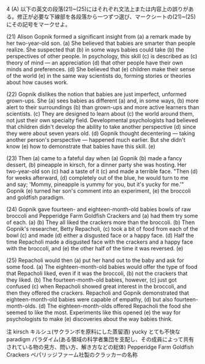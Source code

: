 4 (A) 以下の英文の段落(21)~(25)にはそれぞれ文法上または内容上の誤りがある。修正が必要な下線部を各段落から一つずつ選び、マークシートの(21)~(25)にその記号をマークせよ。

(21) Alison Gopnik formed a significant insight from (a) a remark made by her two-year-old son. (a) She believed that babies are smarter than people realize. She suspected that (b) in some ways babies could take (b) the perspectives of other people. In psychology, this skill (c) is described as (c) theory of mind — an appreciation (d) that other people have their own minds and preferences. (d) She believed that (e) children make their sense of the world (e) in the same way scientists do, forming stories or theories about how causes work.

(22) Gopnik dislikes the notion that babies are just imperfect, unformed grown-ups. She (a) sees babies as different (a) and, in some ways, (b) more alert to their surroundings (b) than grown-ups and more active learners than scientists. (c) They are designed to learn about (c) the world around them, not just their own specialty field. Developmental psychologists had believed that children didn't develop the ability to take another perspective (d) since they were about seven years old. (d) Gopnik thought decentering — taking another person's perspective — happened much earlier. But she didn't know (e) how to demonstrate that babies have this skill. (e)

(23) Then (a) came to a fateful day when (a) Gopnik (b) made a fancy dessert, (b) pineapple in kirsch, for a dinner party she was hosting. Her two-year-old son (c) had a taste of it (c) and made a terrible face. "Then (d) for weeks afterward, (d) completely out of the blue, he would turn to me and say; 'Mommy, pineapple is yummy for you, but it's yucky for me.'" Gopnik (e) turned her son's comment into an experiment, (e) the broccoli and goldfish paradigm.

(24) Gopnik gave fourteen- and eighteen-month-old babies bowls of raw broccoli and Pepperidge Farm Goldfish Crackers and (a) had them try some of each. (a) (b) They all liked the crackers more than the broccoli. (b) Then Gopnik's researcher, Betty Repacholi, (c) took a bit of food from each of the bowl (c) and made (d) either a disgusted face or a happy face. (d) Half the time Repacholi made a disgusted face with the crackers and a happy face with the broccoli, and (e) the other half of the time it was reversed. (e)

(25) Repacholi would then (a) put her hand out to the baby and ask for some food. (a) The eighteen-month-old babies would offer the type of food that Repacholi liked, even if it was the broccoli, (b) not the crackers that they liked. (b) The fourteen-month-old babies, however, (c) just got confused (c) when Repacholi showed great interest in the broccoli, and then they offered the crackers. Repacholi and Gopnik demonstrated that eighteen-month-old babies were capable of empathy, (d) but also fourteen-month-olds. (d) The eighteen-month-olds offered Repacholi the food she seemed to like the most. Experiments like this opened (e) the way for psychologists to make (e) discoveries about the way babies think. 

注
kirsch キルシュ(サクランボを原料にした蒸留酒)
yucky とても不快な
paradigm パラダイム(ある領域の科学者集団を支配し、その成員によって共有されている物の見方、問い方、解き方などの総体)
Pepperidge Farm Goldfish Crackers ペパリッジファーム社製のクラッカーの名称